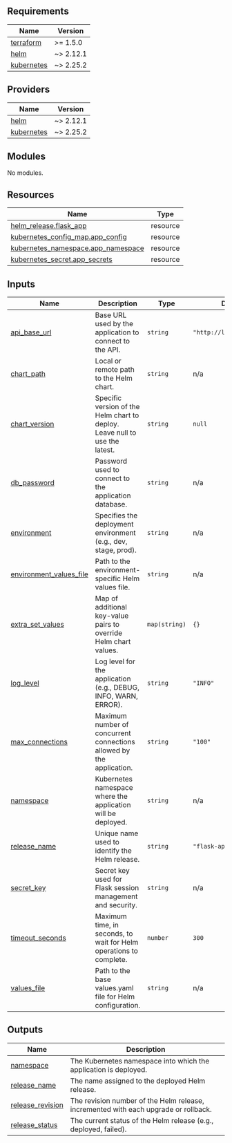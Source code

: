 <!-- BEGIN_TF_DOCS -->
## Requirements

| Name | Version |
|------|---------|
| <a name="requirement_terraform"></a> [terraform](#requirement\_terraform) | >= 1.5.0 |
| <a name="requirement_helm"></a> [helm](#requirement\_helm) | ~> 2.12.1 |
| <a name="requirement_kubernetes"></a> [kubernetes](#requirement\_kubernetes) | ~> 2.25.2 |

## Providers

| Name | Version |
|------|---------|
| <a name="provider_helm"></a> [helm](#provider\_helm) | ~> 2.12.1 |
| <a name="provider_kubernetes"></a> [kubernetes](#provider\_kubernetes) | ~> 2.25.2 |

## Modules

No modules.

## Resources

| Name | Type |
|------|------|
| [helm_release.flask_app](https://registry.terraform.io/providers/hashicorp/helm/latest/docs/resources/release) | resource |
| [kubernetes_config_map.app_config](https://registry.terraform.io/providers/hashicorp/kubernetes/latest/docs/resources/config_map) | resource |
| [kubernetes_namespace.app_namespace](https://registry.terraform.io/providers/hashicorp/kubernetes/latest/docs/resources/namespace) | resource |
| [kubernetes_secret.app_secrets](https://registry.terraform.io/providers/hashicorp/kubernetes/latest/docs/resources/secret) | resource |

## Inputs

| Name | Description | Type | Default | Required |
|------|-------------|------|---------|:--------:|
| <a name="input_api_base_url"></a> [api\_base\_url](#input\_api\_base\_url) | Base URL used by the application to connect to the API. | `string` | `"http://localhost:5000"` | no |
| <a name="input_chart_path"></a> [chart\_path](#input\_chart\_path) | Local or remote path to the Helm chart. | `string` | n/a | yes |
| <a name="input_chart_version"></a> [chart\_version](#input\_chart\_version) | Specific version of the Helm chart to deploy. Leave null to use the latest. | `string` | `null` | no |
| <a name="input_db_password"></a> [db\_password](#input\_db\_password) | Password used to connect to the application database. | `string` | n/a | yes |
| <a name="input_environment"></a> [environment](#input\_environment) | Specifies the deployment environment (e.g., dev, stage, prod). | `string` | n/a | yes |
| <a name="input_environment_values_file"></a> [environment\_values\_file](#input\_environment\_values\_file) | Path to the environment-specific Helm values file. | `string` | n/a | yes |
| <a name="input_extra_set_values"></a> [extra\_set\_values](#input\_extra\_set\_values) | Map of additional key-value pairs to override Helm chart values. | `map(string)` | `{}` | no |
| <a name="input_log_level"></a> [log\_level](#input\_log\_level) | Log level for the application (e.g., DEBUG, INFO, WARN, ERROR). | `string` | `"INFO"` | no |
| <a name="input_max_connections"></a> [max\_connections](#input\_max\_connections) | Maximum number of concurrent connections allowed by the application. | `string` | `"100"` | no |
| <a name="input_namespace"></a> [namespace](#input\_namespace) | Kubernetes namespace where the application will be deployed. | `string` | n/a | yes |
| <a name="input_release_name"></a> [release\_name](#input\_release\_name) | Unique name used to identify the Helm release. | `string` | `"flask-app-release"` | no |
| <a name="input_secret_key"></a> [secret\_key](#input\_secret\_key) | Secret key used for Flask session management and security. | `string` | n/a | yes |
| <a name="input_timeout_seconds"></a> [timeout\_seconds](#input\_timeout\_seconds) | Maximum time, in seconds, to wait for Helm operations to complete. | `number` | `300` | no |
| <a name="input_values_file"></a> [values\_file](#input\_values\_file) | Path to the base values.yaml file for Helm configuration. | `string` | n/a | yes |

## Outputs

| Name | Description |
|------|-------------|
| <a name="output_namespace"></a> [namespace](#output\_namespace) | The Kubernetes namespace into which the application is deployed. |
| <a name="output_release_name"></a> [release\_name](#output\_release\_name) | The name assigned to the deployed Helm release. |
| <a name="output_release_revision"></a> [release\_revision](#output\_release\_revision) | The revision number of the Helm release, incremented with each upgrade or rollback. |
| <a name="output_release_status"></a> [release\_status](#output\_release\_status) | The current status of the Helm release (e.g., deployed, failed). |
<!-- END_TF_DOCS -->